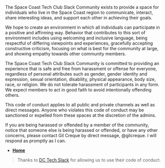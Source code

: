 The Space Coast Tech Club Slack Community exists to provide a space for individuals who live in the Space Coast region to communicate, interact, share interesting ideas, and support each other in achieving their goals.

We hope to create an environment in which all individuals can participate in a positive and affirming way. Behavior that contributes to this sort of environment includes using welcoming and inclusive language, being respectful of differing viewpoints and experiences, gracefully accepting constructive criticism, focusing on what is best for the community at large, and showing empathy towards other community members.

The Space Coast Tech Club Slack Community is committed to providing an experience that is safe and free from harassment or offense for everyone, regardless of personal attributes such as gender, gender identity and expression, sexual orientation, disability, physical appearance, body size, race, or religion. We do not tolerate harassment of participants in any form. We expect members to act in good faith to avoid intentionally offending others.

This code of conduct applies to all public and private channels as well as direct messages. Anyone who violates this code of conduct may be sanctioned or expelled from these spaces at the discretion of the admins.

If you are being harassed or offended by a member of the community, notice that someone else is being harassed or offended, or have any other concerns, please contact Gil Creque by direct message, @gilcreque. I will respond as promptly as I can.

 - [**Home**](https://spacecoasttech.club)

> Thanks to [DC Tech Slack](http://www.dctechslack.com/code_of_conduct.html) for allowing us to use their code of conduct.
